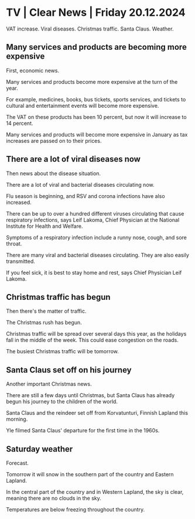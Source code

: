 # TV \| Clear News \| Friday 20.12.2024

VAT increase. Viral diseases. Christmas traffic. Santa Claus. Weather.

## Many services and products are becoming more expensive

First, economic news.

Many services and products become more expensive at the turn of the year.

For example, medicines, books, bus tickets, sports services, and tickets to cultural and entertainment events will become more expensive.

The VAT on these products has been 10 percent, but now it will increase to 14 percent.

Many services and products will become more expensive in January as tax increases are passed on to their prices.

## There are a lot of viral diseases now

Then news about the disease situation.

There are a lot of viral and bacterial diseases circulating now.

Flu season is beginning, and RSV and corona infections have also increased.

There can be up to over a hundred different viruses circulating that cause respiratory infections, says Leif Lakoma, Chief Physician at the National Institute for Health and Welfare.

Symptoms of a respiratory infection include a runny nose, cough, and sore throat.

There are many viral and bacterial diseases circulating. They are also easily transmitted.

If you feel sick, it is best to stay home and rest, says Chief Physician Leif Lakoma.

## Christmas traffic has begun

Then there's the matter of traffic.

The Christmas rush has begun.

Christmas traffic will be spread over several days this year, as the holidays fall in the middle of the week. This could ease congestion on the roads.

The busiest Christmas traffic will be tomorrow.

## Santa Claus set off on his journey

Another important Christmas news.

There are still a few days until Christmas, but Santa Claus has already begun his journey to the children of the world.

Santa Claus and the reindeer set off from Korvatunturi, Finnish Lapland this morning.

Yle filmed Santa Claus' departure for the first time in the 1960s.

## Saturday weather

Forecast.

Tomorrow it will snow in the southern part of the country and Eastern Lapland.

In the central part of the country and in Western Lapland, the sky is clear, meaning there are no clouds in the sky.

Temperatures are below freezing throughout the country.

